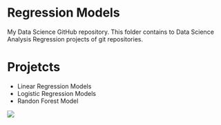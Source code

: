 # Regression Models
My Data Science GitHub repository.
This folder contains to Data Science Analysis Regression projects of git repositories.
# Projetcts
- Linear Regression Models
- Logistic Regression Models
- Randon Forest Model

![](https://img.shields.io/github/last-commit/flencina/Data_Science_Portifolio-)
